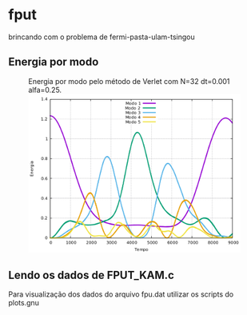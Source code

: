 # fput
brincando com o problema de fermi-pasta-ulam-tsingou

## Energia por modo
<figure>
<figurecaption>Energia por modo pelo método de Verlet com N=32 dt=0.001 alfa=0.25.</figurecaption>
<img src="images/Verlet.png" width="500">
</figure>

## Lendo os dados de FPUT_KAM.c
Para visualização dos dados do arquivo fpu.dat utilizar os scripts do plots.gnu
